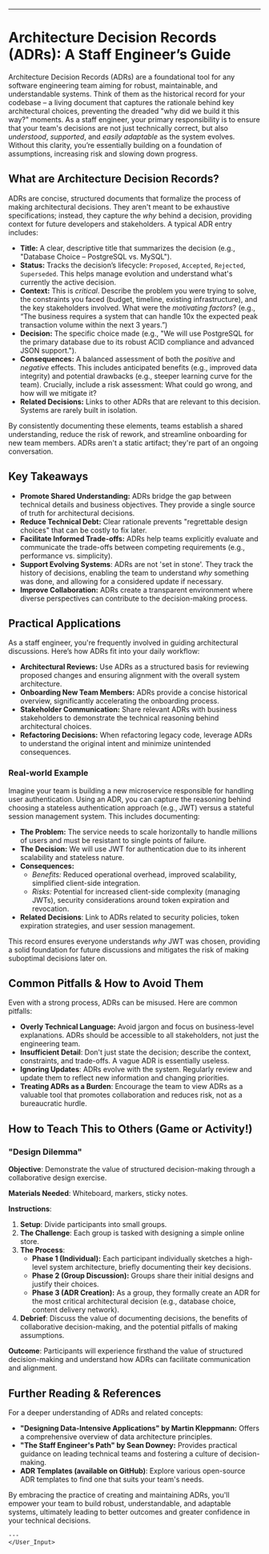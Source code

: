---

# Architecture Decision Records (ADRs): A Staff Engineer’s Guide

Architecture Decision Records (ADRs) are a foundational tool for any software engineering team aiming for robust, maintainable, and understandable systems. Think of them as the historical record for your codebase – a living document that captures the rationale behind key architectural choices, preventing the dreaded "why did we build it this way?" moments. As a staff engineer, your primary responsibility is to ensure that your team's decisions are not just technically correct, but also *understood*, *supported*, and *easily adaptable* as the system evolves. Without this clarity, you’re essentially building on a foundation of assumptions, increasing risk and slowing down progress.

## What are Architecture Decision Records?

ADRs are concise, structured documents that formalize the process of making architectural decisions. They aren't meant to be exhaustive specifications; instead, they capture the *why* behind a decision, providing context for future developers and stakeholders. A typical ADR entry includes:

- **Title:** A clear, descriptive title that summarizes the decision (e.g., "Database Choice – PostgreSQL vs. MySQL").
- **Status:** Tracks the decision’s lifecycle: `Proposed`, `Accepted`, `Rejected`, `Superseded`. This helps manage evolution and understand what's currently the active decision.
- **Context:** This is *critical*. Describe the problem you were trying to solve, the constraints you faced (budget, timeline, existing infrastructure), and the key stakeholders involved.  What were the *motivating factors*? (e.g., “The business requires a system that can handle 10x the expected peak transaction volume within the next 3 years.”)
- **Decision:** The specific choice made (e.g., "We will use PostgreSQL for the primary database due to its robust ACID compliance and advanced JSON support.").
- **Consequences:**  A balanced assessment of both the *positive* and *negative* effects. This includes anticipated benefits (e.g., improved data integrity) and potential drawbacks (e.g., steeper learning curve for the team).  Crucially, include a risk assessment: What could go wrong, and how will we mitigate it?
- **Related Decisions:** Links to other ADRs that are relevant to this decision.  Systems are rarely built in isolation.

By consistently documenting these elements, teams establish a shared understanding, reduce the risk of rework, and streamline onboarding for new team members.  ADRs aren't a static artifact; they're part of an ongoing conversation.

## Key Takeaways

- **Promote Shared Understanding:** ADRs bridge the gap between technical details and business objectives. They provide a single source of truth for architectural decisions.
- **Reduce Technical Debt:** Clear rationale prevents "regrettable design choices" that can be costly to fix later.
- **Facilitate Informed Trade-offs:** ADRs help teams explicitly evaluate and communicate the trade-offs between competing requirements (e.g., performance vs. simplicity).
- **Support Evolving Systems**: ADRs are not 'set in stone'.  They track the history of decisions, enabling the team to understand *why* something was done, and allowing for a considered update if necessary.
- **Improve Collaboration:** ADRs create a transparent environment where diverse perspectives can contribute to the decision-making process.

## Practical Applications

As a staff engineer, you're frequently involved in guiding architectural discussions. Here’s how ADRs fit into your daily workflow:

- **Architectural Reviews:** Use ADRs as a structured basis for reviewing proposed changes and ensuring alignment with the overall system architecture.
- **Onboarding New Team Members:** ADRs provide a concise historical overview, significantly accelerating the onboarding process.
- **Stakeholder Communication:** Share relevant ADRs with business stakeholders to demonstrate the technical reasoning behind architectural choices.
- **Refactoring Decisions:** When refactoring legacy code, leverage ADRs to understand the original intent and minimize unintended consequences.

### Real-world Example

Imagine your team is building a new microservice responsible for handling user authentication. Using an ADR, you can capture the reasoning behind choosing a stateless authentication approach (e.g., JWT) versus a stateful session management system. This includes documenting:

- **The Problem:**  The service needs to scale horizontally to handle millions of users and must be resistant to single points of failure.
- **The Decision:**  We will use JWT for authentication due to its inherent scalability and stateless nature.
- **Consequences:**
    *   *Benefits:* Reduced operational overhead, improved scalability, simplified client-side integration.
    *   *Risks:*  Potential for increased client-side complexity (managing JWTs), security considerations around token expiration and revocation.
- **Related Decisions**: Link to ADRs related to security policies, token expiration strategies, and user session management.

This record ensures everyone understands *why* JWT was chosen, providing a solid foundation for future discussions and mitigates the risk of making suboptimal decisions later on.

## Common Pitfalls & How to Avoid Them

Even with a strong process, ADRs can be misused. Here are common pitfalls:

- **Overly Technical Language:** Avoid jargon and focus on business-level explanations. ADRs should be accessible to all stakeholders, not just the engineering team.
- **Insufficient Detail**:  Don't just state the decision; describe the context, constraints, and trade-offs.  A vague ADR is essentially useless.
- **Ignoring Updates**: ADRs evolve with the system. Regularly review and update them to reflect new information and changing priorities.
- **Treating ADRs as a Burden**: Encourage the team to view ADRs as a valuable tool that promotes collaboration and reduces risk, not as a bureaucratic hurdle.

## How to Teach This to Others (Game or Activity!)

### "Design Dilemma"

**Objective**:  Demonstrate the value of structured decision-making through a collaborative design exercise.

**Materials Needed**: Whiteboard, markers, sticky notes.

**Instructions**:
1. **Setup**: Divide participants into small groups.
2. **The Challenge**: Each group is tasked with designing a simple online store.
3. **The Process**:
    *   **Phase 1 (Individual):** Each participant individually sketches a high-level system architecture, briefly documenting their key decisions.
    *   **Phase 2 (Group Discussion):**  Groups share their initial designs and justify their choices.
    *   **Phase 3 (ADR Creation):** As a group, they formally create an ADR for the most critical architectural decision (e.g., database choice, content delivery network).
4. **Debrief**: Discuss the value of documenting decisions, the benefits of collaborative decision-making, and the potential pitfalls of making assumptions.

**Outcome**: Participants will experience firsthand the value of structured decision-making and understand how ADRs can facilitate communication and alignment.

## Further Reading & References

For a deeper understanding of ADRs and related concepts:

- **"Designing Data-Intensive Applications" by Martin Kleppmann:** Offers a comprehensive overview of data architecture principles.
- **"The Staff Engineer's Path" by Sean Downey:**  Provides practical guidance on leading technical teams and fostering a culture of decision-making.
- **ADR Templates (available on GitHub)**:  Explore various open-source ADR templates to find one that suits your team's needs.

By embracing the practice of creating and maintaining ADRs, you'll empower your team to build robust, understandable, and adaptable systems, ultimately leading to better outcomes and greater confidence in your technical decisions.

    ---
    </User_Input>